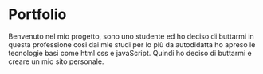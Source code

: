 # Portfolio
Benvenuto nel mio progetto,  sono uno studente  ed ho deciso di buttarmi in questa  professione cosi dai mie studi per lo più  da autodidatta ho apreso le tecnologie basi come 
html css e javaScript. Quindi ho deciso di buttarmi e creare un mio sito personale.
